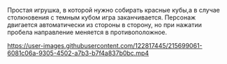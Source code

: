 Простая игрушка, в которой нужно собирать красные кубы,а в случае столкновения с темным кубом игра заканчивается.
Персонаж двигается автоматически из стороны в сторону, но при нажатии пробела направление меняется в противоположное.

https://user-images.githubusercontent.com/122817445/215699061-6081c06a-9305-4502-a7b3-b7f4a837b0bc.mp4

